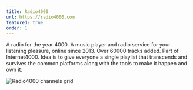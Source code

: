 ```yaml
---
title: Radio4000
url: https://radio4000.com
featured: true
order: 1
---
```

A radio for the year 4000. A music player and radio service for your listening pleasure, online since 2013. Over 60000 tracks added. Part of Internet4000. Idea is to give everyone a single playlist that transcends and survives the common platforms along with the tools to make it happen and own it.

<img src="/assets/r4-r5.jpg" alt="Radio4000 channels grid">
